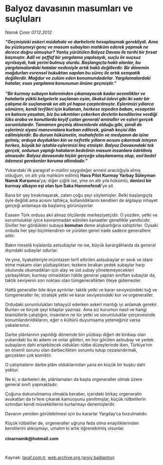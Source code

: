 # Balyoz davasının masumları ve suçluları

*Namık Çınar 07.12.2012*

<div class="yazi"><p><b><i>“Geçmişteki askeri müdahale ve darbelerle hesaplaşmak gerekliydi. Ama bu yüzleşmeyi genç ve masum subayları mahkûm ederek yapmak ne derece doğru olmuştur? Yanlış yürütülen Balyoz Davası ile tarihi bir fırsat kaçmıştır. Adil ve şeffaf bir yargılama yapılsaydı, suçlu ile suçsuz ayrılsaydı, hak yerini bulmuş olurdu. Başlangıçta haklı olanlar, bu yargılamalardaki hatalar nedeniyle artık haklı değillerdir. Bir dönemin mağdurları evrensel hukuktan sapılan bu süreç ile artık sempatik değillerdir. Mağdur ve zulüm eden konumundadırlar. Yargılamalardaki hatalar, esas yargılama konusunun önüne geçmiştir.”<br/><br/></i></b><b><i>“Bir kurmay subayın kaleminden çıkamayacak kadar acemilikler ve hatalarla yüklü belgelerle suçlanan eşim, ilkokul ödevi gibi iki satır bir çalışma ile suçlanarak on altı yıl hapse çarptırılmıştır. Eşlerimizi yıllarca sömüren, kendi terfileri için kullanan, herkese tepeden bakan, vesayetin en katısını yaşatan, biz bu sıkıntıları çekerken devletin kendilerine verdiği lüks araba ve konutlarda keyif çatan general/ amiraller ve eşleri gerçek sorumlulardır. Tamamen geçmiş dönemlerde olduğu gibi, şimdi de eşlerimiz siyasi manevralara kurban edilerek, günah keçisi ilân edilmişlerdir. Bu durum hükümetin, muhalefetin ve medyanın da işine gelmiş; orduya duydukları kin ve nefretle yılların acısını çıkarmak isteyen herkes, büyük bir iştahla eşlerimizi linç etmiştir. Balyoz Davasındaki tek gerçek, ordunun yaptığı hataların bedelinin masum insanlara ödetilmiş olmasıdır. Balyoz davasında hiçbir gerçeğe ulaşılamamış olup, asıl bedel ödemesi gerekenler koruma altındadır.”</i></b><i></i></p>
<p>Yukarıdaki ilk paragraf e-mailini saygıdeğer annesi aracılığıyla almış olduğum, on altı yıla mahkûm edilmiş <b>Hava Pilot Kurmay Yarbay Süleyman Namık Kurşuncu</b>’ya; diğer çığlık ise, yine on altı yıla hükümlü, <b>denizci bir kurmay albayın eşi olan Işın Saka Hanımefendi</b>’ye ait.</p>
<p>Bana bir şey bırakmayarak, zaten çoğu şeyi söylemişler. Belki başlangıçta öyle değildi ama acısını tattıkça, kullanıldıklarını kendileri de algılayıp nihayet gerçeği anlamaya da başlamış görünüyorlar.</p>
<p>Esasen Türk ordusu akıl almaz ölçülerde merkeziyetçidir. O yüzden, yetki ve sorumluluklar iyice kavranmadan edinilen kanaatler genellikle yanıltıcıdır. Siviller her gördükleri subaya <b>komutan </b>deme alışkanlığına sahiptirler. Oysaki orduda her şeyi biçimlendiren ve yürüten genel irade sadece generallere aittir.</p>
<p>Bakın meselâ kışlalarda astsubaylar ne ise, büyük karargâhlarda da general dışındaki subaylar odurlar.</p>
<p>Ve yine, liyakatleriyle mümtazen terfi ettirilen astsubaylar er sevk ve idare etme makamı olan yüzbaşılıktan; tezkere bırakan yedek subaylar harp okulunda okumadıkları için alay ve üst subay yönetemeyecekleri yarbaylıktan; kurmay olmadıkları hâlde general yapılan sınıftan subaylar da, taktik seviyenin son noktası olan tümgenerallikten öteye gidemezler.</p>
<p>Hattâ generaller bile ikiye ayrılırlar: taktik yetki ve karar seviyesindeki tuğ ve tümgeneraller ile; stratejik yetki ve karar seviyesindeki kor ve orgeneraller.</p>
<p>Ordudaki sorumlulukları tahayyül ederken askerî mantığı iyi anlamak gerekir. Bunları ve birçok şeyi kitaplar yazmaz. Ama siz kurumun nasıl ve hangi teamüllerle çalıştığını, insanların ne tür yetki ve sorumluluklar çerçevesinde konumlandırıldıklarını, eğer o kültürü duyumsama yeteneğiniz varsa yakalarsınız.</p>
<p>Darbe plânlarının yapıldığı dönemde biri yüzbaşı diğeri de binbaşı olan yukarıdaki bu iki adamı ve onlar gibileri, en hor görülen astsubay ve yedek subayların dahi erişebilecek oldukları rütbe düzeylerinde iken, Türkiye’nin en önemli sorunu olan darbecilikten sorumlu tutup cezalandırmak, gerçekten çok komiktir.</p>
<p>O çalışmaların darbe plânı olduklarından yana en küçük bir kuşku dahi yoktur.</p>
<p>Ne ki, o darbeleri de, plânlamaları da başta orgeneraller olmak üzere general sınıfı yapmaktadır.</p>
<p>Çoğuna dokunulmamış olmakla beraber, içerideki birkaç orgeneralin avukatları da tv’lere çıkarak kamuoyunu yanıltmışlar, küçük rütbelilerin sırtından kendi müvekkillerini kurtarmayı denemişlerdir.</p>
<p>Davanın yeniden görülebilmesi için bu kararlar Yargıtay’ca bozulmalıdır.</p>
<p>Küçük rütbeliler de, orgeneraller uğruna feda olma enayiliklerinden kendilerini alıkoymayı, umalım ki artık öğrenebilmiş olsunlar.<br/><br/><b>cinarnamik@hotmail.com</b></p>
<p> </p>
</div>

Kaynak: [taraf.com.tr](http://www.taraf.com.tr:80/namik-cinar/makale-balyoz-davasinin-masumlari-ve-suclulari.htm), [web.archive.org (arşiv bağlantısı)](http://web.archive.org/web/20121208170346/http://www.taraf.com.tr:80/namik-cinar/makale-balyoz-davasinin-masumlari-ve-suclulari.htm)
